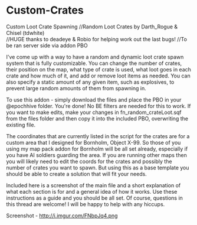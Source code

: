 # Custom-Crates
Custom Loot Crate Spawning
//Random Loot Crates by Darth_Rogue & Chisel (tdwhite)  
//HUGE thanks to deadeye & Robio for helping work out the last bugs!
//To be ran server side via addon PBO

I've come up with a way to have a random and dynamic loot crate spawn system that is fully customizable.  You can change the number of crates, their position on the map, what type of crate is used, what loot goes in each crate and how much of it, and add or remove loot items as needed.  You can also specify a static amount of any given item, such as explosives, to prevent large random amounts of them from spawning in.
 
To use this addon -  simply download the files and place the PBO in your @epochhive folder.  You're done!  No BE filters are needed for this to work.  If you want to make edits, make your changes in fn_random_crateLoot.sqf from the files folder and then copy it into the included PBO, overwriting the existing file.
 
The coordinates that are currently listed in the script for the crates are for a custom area that I designed for Bornholm, Object X-99.  So those of you using my map pack addon for Bornholm will be all set already, especially if you have AI soldiers guarding the area.  If you are running other maps then you will likely need to edit the coords for the crates and possibly the number of crates you want to spawn.  But using this as a base template you should be able to create a solution that will fit your needs.  
 
Included here is a screenshot of the main file and a short explanation of what each section is for and a general idea of how it works.  Use these instructions as a guide and you should be all set.  Of course, questions in this thread are welcome!  I will be happy to help with any hiccups.

Screenshot - http://i.imgur.com/FNbpJq4.png
